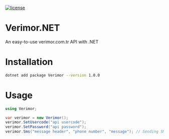 [![license](https://img.shields.io/:license-mit-blue.svg)](https://github.com/ozgur-soft/Verimor.NET/blob/main/LICENSE.md)

# Verimor.NET
An easy-to-use verimor.com.tr API with .NET

# Installation
```bash
dotnet add package Verimor --version 1.0.0
```

# Usage
```c#
using Verimor;

var verimor = new Verimor();
verimor.SetUsercode("api usercode");
verimor.SetPassword("api password");
verimor.Sms("message header", "phone number", "message"); // Sending SMS message
```
